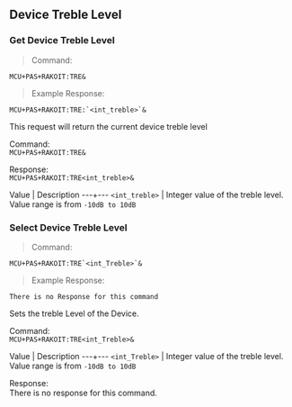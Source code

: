 ## Device Treble Level
### Get Device Treble Level

>Command:

```plaintext
MCU+PAS+RAKOIT:TRE&
```

> Example Response:

```plaintext
MCU+PAS+RAKOIT:TRE:`<int_treble>`&
```

This request will return the current device treble level 

Command:   
`MCU+PAS+RAKOIT:TRE&`

Response:   
`MCU+PAS+RAKOIT:TRE<int_treble>&`

Value | Description
---+---
`<int_treble>` | Integer value of the treble level.<br>Value range is from `-10dB to 10dB`


### Select Device Treble Level

>Command:

```plaintext
MCU+PAS+RAKOIT:TRE`<int_Treble>`&
```

> Example Response:

```plaintext
There is no Response for this command
```

Sets the treble Level of the Device.

Command:   
`MCU+PAS+RAKOIT:TRE<int_Treble>&`

Value | Description
---+---
`<int_Treble>` | Integer value of the treble level.<br>Value range is from `-10dB to 10dB`

Response:   
There is no response for this command.